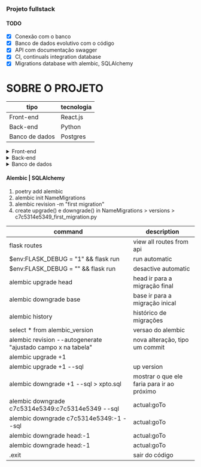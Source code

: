 ### Projeto fullstack


#### TODO
- [x] Conexão com o banco
- [x] Banco de dados evolutivo com o código
- [x] API com documentação swagger
- [x] CI, continuals integration database
- [x] Migrations database with alembic, SQLAlchemy

# SOBRE O PROJETO

| tipo | tecnologia |
|---|---|
| Front-end | React.js |
| Back-end | Python |
| Banco de dados | Postgres |

<details>
<summary>Front-end</summary>

#### Start
1. npm i
2. npm start

</details>

<details>
<summary>Back-end</summary>

#### Start API

1. poetry shell
2. poetry install
3. flask run

```md
    PythonRestApi
    ├── 
    ├── README.md
    ├── __pycache__
    ├── migrations
    │   ├── __pycache__
    │   ├── versions
    │   │   ├── __pycache__
    │   │   └── c7c5314e5349_first_migration.py
    │   ├── env.py
    │   ├── README
    │   └── script.py.mako
    ├── .env
    ├── alembic.ini
    ├── app.py <<<<<<<<<<<
    ├── poetry.lock
    ├── pyproject.toml
    └── README.md
```
após aplicar conceito Clean Arch e Design patterns

```md
PythonRestApi
├── README.md
├── app
│   ├── __init__.py
│   ├── controllers <<<<<<<<<<<
│   │   ├── __init__.py
│   │   └── user_controller.py
│   ├── db <<<<<<<<<<<
│   │   ├── __init__.py
│   │   └── base.py
│   ├── models <<<<<<<<<<<
│   │   ├── __init__.py
│   │   └── user.py
│   ├── repositories <<<<<<<<<<<
│   │   ├── __init__.py
│   │   └── user_repository.py
│   └── services <<<<<<<<<<<
│       ├── __init__.py
│       └── user_service.py
├── migrations
│   ├── __init__.py
│   ├── __pycache__
│   ├── env.py
│   ├── README
│   └── script.py.mako
├── .env
├── alembic.ini
├── pyproject.toml
└── README.md
```

</details>

<details>
<summary>Banco de dados</summary>

1. use uma IDE de banco de dados
2. informe os dados e faça a coneção

| Coluna | tipo |
|---|---|
| id | Integer, primary_key=True |
| name | String |
| bornIn | Date |
| email | String |
| password | String |


#### Start API


</details>


#### Alembic | SQLAlchemy
1. poetry add alembic
2. alembic init NameMigrations
3. alembic revision -m "first migration"
4. create upgrade() e downgrade() in NameMigrations > versions > c7c5314e5349_first_migration.py



| command | description |
|---|---|
| flask routes | view all routes from api |
| $env:FLASK_DEBUG = "1" && flask run | run automatic |
| $env:FLASK_DEBUG = "" && flask run | desactive automatic |
| alembic upgrade head | head ir para a migração final |
| alembic downgrade base | base ir para a migração inical |
| alembic history | histórico de migrações |
| select * from alembic_version | versao do alembic |
| alembic revision --autogenerate "ajustado campo x na tabela" | nova alteração, tipo um commit |
| alembic upgrade +1 ||
| alembic upgrade +1 --sql | up version |
| alembic downgrade +1 --sql > xpto.sql | mostrar o que ele faria para ir ao próximo|
| alembic downgrade c7c5314e5349:c7c5314e5349 --sql | actual:goTo |
| alembic downgrade c7c5314e5349:-1 --sql | actual:goTo |
| alembic downgrade head:-1 | actual:goTo |
| alembic downgrade head:-1 | actual:goTo |
| .exit | sair do código |
